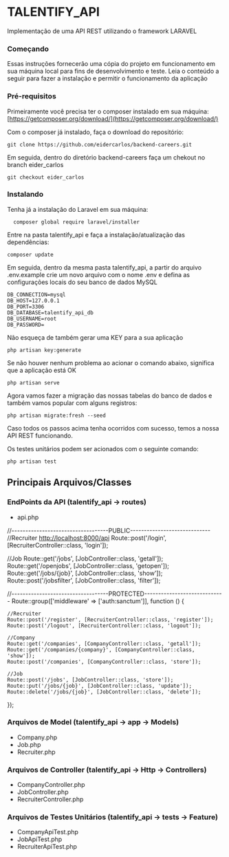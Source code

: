 # TALENTIFY_API

Implementação de uma API REST utilizando o framework LARAVEL

### Começando

Essas instruções fornecerão uma cópia do projeto em funcionamento em sua máquina local para fins de desenvolvimento e teste. Leia o conteúdo a seguir para fazer a instalação e permitir o funcionamento da aplicação

### Pré-requisitos

Primeiramente você precisa ter o composer instalado em sua máquina: [https://getcomposer.org/download/](https://getcomposer.org/download/)

Com o composer já instalado, faça o download do repositório: 

```
git clone https://github.com/eidercarlos/backend-careers.git
```

Em seguida, dentro do diretório backend-careers faça um chekout no branch eider_carlos

```
git checkout eider_carlos
```

### Instalando

Tenha já a instalação do Laravel em sua máquina:

```
  composer global require laravel/installer
```

Entre na pasta talentify_api e faça a instalação/atualização das dependências:

```
composer update
```

Em seguida, dentro da mesma pasta talentify_api, a partir do arquivo .env.example crie um novo arquivo com o nome .env e defina as configurações locais 
do seu banco de dados MySQL

``` 
DB_CONNECTION=mysql
DB_HOST=127.0.0.1
DB_PORT=3306
DB_DATABASE=talentify_api_db
DB_USERNAME=root
DB_PASSWORD=
```

Não esqueça de também gerar uma KEY para a sua aplicação

```
php artisan key:generate
```

Se não houver nenhum problema ao acionar o comando abaixo, significa que a aplicação está OK

```
php artisan serve
```

Agora vamos fazer a migração das nossas tabelas do banco de dados e também vamos popular com alguns registros:

```
php artisan migrate:fresh --seed
```

Caso todos os passos acima tenha ocorridos com sucesso, temos a nossa API REST funcionando.

Os testes unitários podem ser acionados com o seguinte comando:

```
php artisan test
```

## Principais Arquivos/Classes

### EndPoints da API (talentify_api -> routes)

* api.php

//-----------------------------------PUBLIC-----------------------------
//Recruiter
[http://localhost:8000/api](http://localhost:8000/api/login)
Route::post('/login', [RecruiterController::class, 'login']);

//Job
Route::get('/jobs', [JobController::class, 'getall']);
Route::get('/openjobs', [JobController::class, 'getopen']);
Route::get('/jobs/{job}', [JobController::class, 'show']);
Route::post('/jobsfilter', [JobController::class, 'filter']);


//-----------------------------------PROTECTED-----------------------------
Route::group(['middleware' => ['auth:sanctum']], function () {
    
    //Recruiter
    Route::post('/register', [RecruiterController::class, 'register']);
    Route::post('/logout', [RecruiterController::class, 'logout']);

    //Company
    Route::get('/companies', [CompanyController::class, 'getall']);
    Route::get('/companies/{company}', [CompanyController::class, 'show']);
    Route::post('/companies', [CompanyController::class, 'store']);

    //Job
    Route::post('/jobs', [JobController::class, 'store']);
    Route::put('/jobs/{job}', [JobController::class, 'update']);
    Route::delete('/jobs/{job}', [JobController::class, 'delete']);
});


### Arquivos de Model (talentify_api -> app -> Models)

* Company.php
* Job.php
* Recruiter.php

### Arquivos de Controller (talentify_api -> Http -> Controllers)

* CompanyController.php
* JobController.php
* RecruiterController.php

### Arquivos de Testes Unitários (talentify_api -> tests -> Feature)

* CompanyApiTest.php
* JobApiTest.php
* RecruiterApiTest.php
